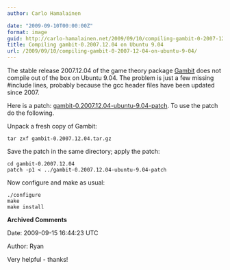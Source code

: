 ```yaml
---
author: Carlo Hamalainen

date: "2009-09-10T00:00:00Z"
format: image
guid: http://carlo-hamalainen.net/2009/09/10/compiling-gambit-0-2007-12-04-on-ubuntu-9-04/
title: Compiling gambit-0.2007.12.04 on Ubuntu 9.04
url: /2009/09/10/compiling-gambit-0-2007-12-04-on-ubuntu-9-04/
---
```

The stable release 2007.12.04 of the game theory package [Gambit](http://gambit.sourceforge.net/) does not compile out of the box on Ubuntu 9.04. The problem is just a few missing #include lines, probably because the gcc header files have been updated since 2007.

Here is a patch: [gambit-0.2007.12.04-ubuntu-9.04-patch](/stuff/gambit-0.2007.12.04-ubuntu-9.04-patch). To use the patch do the following.

Unpack a fresh copy of Gambit:

    tar zxf gambit-0.2007.12.04.tar.gz

Save the patch in the same directory; apply the patch:

    cd gambit-0.2007.12.04
    patch -p1 < ../gambit-0.2007.12.04-ubuntu-9.04-patch

Now configure and make as usual:

    ./configure
    make
    make install

**Archived Comments**

Date: 2009-09-15 16:44:23 UTC

Author: Ryan

Very helpful - thanks!
